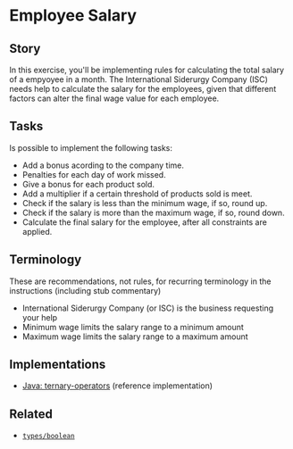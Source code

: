# Employee Salary

## Story

In this exercise, you'll be implementing rules for calculating the total salary of a empyoyee in a month. The International Siderurgy Company (ISC) needs help to calculate the salary for the employees, given that different factors can alter the final wage value for each employee.

## Tasks

Is possible to implement the following tasks:

- Add a bonus acording to the company time.
- Penalties for each day of work missed.
- Give a bonus for each product sold.
- Add a multiplier if a certain threshold of products sold is meet.
- Check if the salary is less than the minimum wage, if so, round up.
- Check if the salary is more than the maximum wage, if so, round down.
- Calculate the final salary for the employee, after all constraints are applied.

## Terminology

These are recommendations, not rules, for recurring terminology in the instructions (including stub commentary)

- International Siderurgy Company (or ISC) is the business requesting your help
- Minimum wage limits the salary range to a minimum amount
- Maximum wage limits the salary range to a maximum amount

## Implementations

- [Java: ternary-operators][implementation-java] (reference implementation)

## Related

- [`types/boolean`][types-boolean]

[types-boolean]: ../types/boolean.md
[implementation-java]: ../../languages/java/exercises/concept/ternary-operators/.docs/instructions.md
